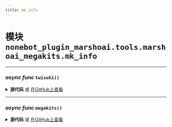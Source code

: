 ```yaml
---
title: mk_info
---
```

# **模块** `nonebot_plugin_marshoai.tools.marshoai_megakits.mk_info`

---
### ***async func*** `twisuki()`


<details>
<summary> <b>源代码</b> 或 <a href='https://github.com/LiteyukiStudio/nonebot-plugin-marshoai/tree/main/nonebot_plugin_marshoai/tools/marshoai_megakits/mk_info.py#L2' target='_blank'>在GitHub上查看</a></summary>

```python
async def twisuki():
    return 'Twiuski(苏阳)是megakits插件作者, Github : "https://github.com/Twisuki"'
```
</details>

---
### ***async func*** `megakits()`


<details>
<summary> <b>源代码</b> 或 <a href='https://github.com/LiteyukiStudio/nonebot-plugin-marshoai/tree/main/nonebot_plugin_marshoai/tools/marshoai_megakits/mk_info.py#L7' target='_blank'>在GitHub上查看</a></summary>

```python
async def megakits():
    return 'MegaKits插件是一个功能混杂的MarshoAI插件, 由Twisuki(Github : "https://github.com/Twisuki")开发, 插件仓库 : "https://github.com/LiteyukiStudio/marsho-toolsets/tree/main/Twisuki/marshoai-megakits"'
```
</details>

